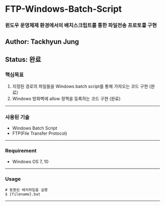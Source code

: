 # FTP-Windows-Batch-Script
### 윈도우 운영체제 환경에서의 배치스크립트를 통한 파일전송 프로토콜 구현

## Author: Tackhyun Jung

## Status: 완료

### 핵심목표
1) 지정된 경로의 파일들을 Windows batch script를 통해 가쟈오는 코드 구현 (완료)
2) Windows 방화벽에 allow 정책을 등록하는 코드 구현 (완료)

---

### 사용된 기술
* Windows Batch Script
* FTP(File Transfer Protocol)

---

### Requirement
* Windows OS 7, 10

---

### Usage

```
# 동봉된 배치파일을 실행
$ {filename}.bat
```

---
